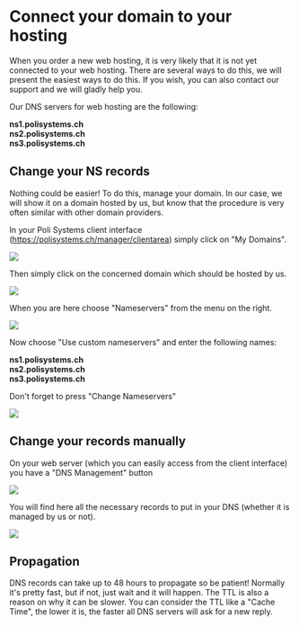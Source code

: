 # Connect your domain to your hosting

When you order a new web hosting, it is very likely that it is not yet connected to your web hosting.
There are several ways to do this, we will present the easiest ways to do this.
If you wish, you can also contact our support and we will gladly help you.

Our DNS servers for web hosting are the following:

**ns1.polisystems.ch**  
**ns2.polisystems.ch**  
**ns3.polisystems.ch**  

## Change your NS records

Nothing could be easier!
To do this, manage your domain.
In our case, we will show it on a domain hosted by us, but know that the procedure is very often similar with other domain providers.

In your Poli Systems client interface (https://polisystems.ch/manager/clientarea) simply click on "My Domains".

![](https://i.imgur.com/puIRfDm.png)

Then simply click on the concerned domain which should be hosted by us.

![](https://i.imgur.com/CgAtbew.png)

When you are here choose "Nameservers" from the menu on the right.

![](https://i.imgur.com/IbEn945.png)

Now choose "Use custom nameservers" and enter the following names:

**ns1.polisystems.ch**  
**ns2.polisystems.ch**  
**ns3.polisystems.ch**  

Don't forget to press "Change Nameservers"

![](https://i.imgur.com/BhlmnPh.png)

## Change your records manually

On your web server (which you can easily access from the client interface) you have a "DNS Management" button

![](https://i.imgur.com/rB9s9fi.png)

You will find here all the necessary records to put in your DNS (whether it is managed by us or not).

![](https://i.imgur.com/mY7yudq.png)


## Propagation

DNS records can take up to 48 hours to propagate so be patient! Normally it's pretty fast, but if not, just wait and it will happen.
The TTL is also a reason on why it can be slower. You can consider the TTL like a "Cache Time", the lower it is, the faster all DNS servers will ask for a new reply.
